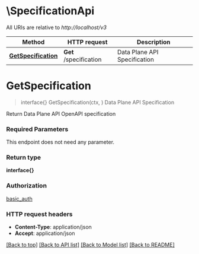 # \SpecificationApi

All URIs are relative to *http://localhost/v3*

Method | HTTP request | Description
------------- | ------------- | -------------
[**GetSpecification**](SpecificationApi.md#GetSpecification) | **Get** /specification | Data Plane API Specification


# **GetSpecification**
> interface{} GetSpecification(ctx, )
Data Plane API Specification

Return Data Plane API OpenAPI specification

### Required Parameters
This endpoint does not need any parameter.

### Return type

**interface{}**

### Authorization

[basic_auth](../README.md#basic_auth)

### HTTP request headers

 - **Content-Type**: application/json
 - **Accept**: application/json

[[Back to top]](#) [[Back to API list]](../README.md#documentation-for-api-endpoints) [[Back to Model list]](../README.md#documentation-for-models) [[Back to README]](../README.md)

